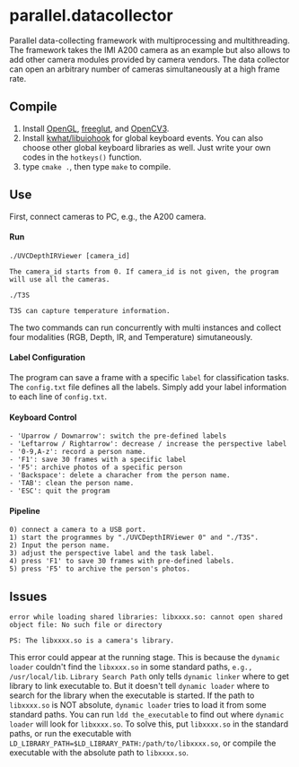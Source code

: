 # parallel.datacollector
Parallel data-collecting framework with multiprocessing and multithreading. The framework takes the IMI A200 camera as an example but also allows to add other camera modules provided by camera vendors. The data collector can open an arbitrary number of cameras simultaneously at a high frame rate. 

## Compile
1. Install [OpenGL](https://www.opengl.org/), [freeglut](http://freeglut.sourceforge.net/), and [OpenCV3](https://opencv.org/).
2. Install [kwhat/libuiohook](https://github.com/kwhat/libuiohook) for global keyboard events. You can also choose other global keyboard libraries as well. Just write your own codes in the `hotkeys()` function.
3. type `cmake .`, then type `make` to compile.

## Use

First, connect cameras to PC, e.g., the A200 camera.

#### Run
```
./UVCDepthIRViewer [camera_id] 

The camera_id starts from 0. If camera_id is not given, the program will use all the cameras.

./T3S 

T3S can capture temperature information.

```

The two commands can run concurrently with multi instances and collect four modalities (RGB, Depth, IR, and Temperature) simutaneously.

#### Label Configuration
The program can save a frame with a specific `label` for classification tasks. The `config.txt` file defines all the labels. Simply add your label information to each line of `config.txt`. 

#### Keyboard Control
```
- 'Uparrow / Downarrow': switch the pre-defined labels
- 'Leftarrow / Rightarrow': decrease / increase the perspective label
- '0-9,A-z': record a person name.
- 'F1': save 30 frames with a specific label
- 'F5': archive photos of a specific person
- 'Backspace': delete a characher from the person name.
- 'TAB': clean the person name.
- 'ESC': quit the program
```

#### Pipeline

```
0) connect a camera to a USB port.
1) start the programmes by "./UVCDepthIRViewer 0" and "./T3S".
2) Input the person name.
3) adjust the perspective label and the task label.
4) press 'F1' to save 30 frames with pre-defined labels.
5) press 'F5' to archive the person's photos.
```


## Issues
```
error while loading shared libraries: libxxxx.so: cannot open shared object file: No such file or directory

PS: The libxxxx.so is a camera's library.
```
This error could appear at the running stage. This is because the `dynamic loader` couldn't find the `libxxxx.so` in some standard paths, `e.g., /usr/local/lib`. `Library Search Path` only tells `dynamic linker` where to get library to link executable to. But it doesn't tell `dynamic loader` where to search for the library when the executable is started. If the path to `libxxxx.so` is NOT absolute, `dynamic loader` tries to load it from some standard paths. You can run `ldd the_executable` to find out where `dynamic loader` will look for `libxxxx.so`. To solve this, put `libxxxx.so` in the standard paths, or run the executable with `LD_LIBRARY_PATH=$LD_LIBRARY_PATH:/path/to/libxxxx.so`, or compile the executable with the absolute path to `libxxxx.so`. 

